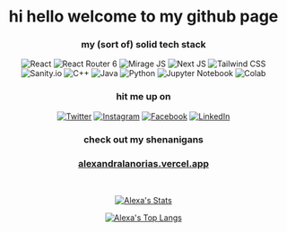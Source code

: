 <h1 align="center" style="font-weight:bold;">hi hello welcome to my github page</h1>

<div align="center">
<h3>my (sort of) solid tech stack</h3>
  
![React](https://img.shields.io/badge/react-%2320232a.svg?style=for-the-badge&logo=react&logoColor=%2361DAFB) ![React Router 6](https://img.shields.io/badge/-react%20router%206-24272E?style=for-the-badge&logo=react) ![Mirage JS](https://img.shields.io/badge/-mirage%20js-1B1C1D?style=for-the-badge) ![Next JS](https://img.shields.io/badge/Next-black?style=for-the-badge&logo=next.js&logoColor=white) ![Tailwind CSS](https://img.shields.io/badge/-tailwind%20css-0D1220?style=for-the-badge&logo=tailwind-css) ![Sanity.io](https://img.shields.io/badge/-sanity.io-ffffff?style=for-the-badge) ![C++](https://img.shields.io/badge/-c++-1A437E?style=for-the-badge) ![Java](https://img.shields.io/badge/java-%23ED8B00.svg?style=for-the-badge&logo=java&logoColor=white) ![Python](https://img.shields.io/badge/python-3670A0?style=for-the-badge&logo=python&logoColor=ffdd54) ![Jupyter Notebook](https://img.shields.io/badge/-jupyter%20notebook-E37E3D?style=for-the-badge&logo=jupyter&logoColor=EB9F70) ![Colab](https://img.shields.io/badge/-colab-EEAE3C?style=for-the-badge&logo=googlecolab&logoColor=D9782F) 

</div>

<!-- CONNECT WITH ME -->
<div align="center">
<h3>hit me up on</h3>

[![Twitter](https://img.shields.io/badge/Twitter-%231DA1F2.svg?style=for-the-badge&logo=Twitter&logoColor=white)](https://www.twitter.com/alexa_lanorias/)
[![Instagram](https://img.shields.io/badge/Instagram-%23E4405F.svg?style=for-the-badge&logo=Instagram&logoColor=white)](https://www.instagram.com/alexa_lanorias/)
[![Facebook](https://img.shields.io/badge/Facebook-%231877F2.svg?style=for-the-badge&logo=Facebook&logoColor=white)](https://www.facebook.com/alexandra.lanorias/)
[![LinkedIn](https://img.shields.io/badge/linkedin-%230077B5.svg?style=for-the-badge&logo=linkedin&logoColor=white)](https://www.linkedin.com/in/alexandralanorias/)

</div>

<!-- PORTFOLIO -->
<div align="center">
<h3>check out my shenanigans</h3>
<h3><a href="https://alexandralanorias.vercel.app" target="_blank">alexandralanorias.vercel.app</a></h3>
</div>

<br />

<div align="center">

<!-- GITHUB STATS -->
[![Alexa's Stats](https://github-readme-stats.vercel.app/api?username=alexandralanorias&&show_icons=true&theme=radical)](https://github.com/alexandralanorias)

<!-- GITHUB TOP LANGS -->
[![Alexa's Top Langs](https://github-readme-stats.vercel.app/api/top-langs/?username=alexandralanorias&&show_icons=true&theme=radical)](https://github.com/alexandralanorias)

</div>
